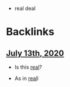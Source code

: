 - real deal

# Backlinks
## [July 13th, 2020](<July 13th, 2020.md>)
- Is this [real](<real.md>)?

- As in [real](<real.md>)l

